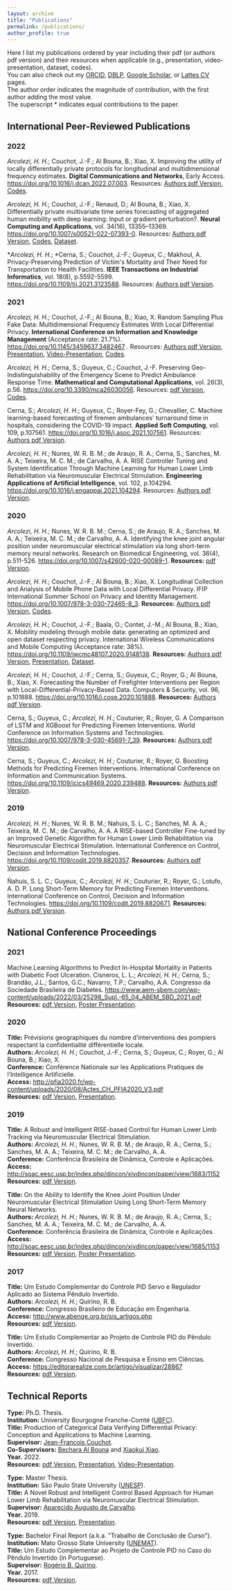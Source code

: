 ```yaml
---
layout: archive
title: "Publications"
permalink: /publications/
author_profile: true
---
```


Here I list my publications ordered by year including their pdf (or authors pdf version) and their resources when applicable (e.g., presentation, video-presentation, dataset, codes). \
You can also check out my [ORCID](https://orcid.org/0000-0001-8059-7094), [DBLP](https://dblp.uni-trier.de/pid/248/5342.html), [Google Scholar](https://scholar.google.com/citations?hl=en&user=VJgSocwAAAAJ), or [Lattes CV](http://lattes.cnpq.br/6492386691695466) pages. \
The author order indicates the magnitude of contribution, with the first author adding the most value. \
The superscript \* indicates equal contributions to the paper. 

## International Peer-Reviewed Publications

### 2022
*Arcolezi, H. H.*; Couchot, J.-F.; Al Bouna, B.; Xiao, X. Improving the utility of locally differentially private protocols for longitudinal and multidimensional frequency estimates. **Digital Communications and Networks**, Early Access. <https://doi.org/10.1016/j.dcan.2022.07.003>. Resources: [Authors pdf Version](http://hharcolezi.github.io/files/2022_LDP_ALLOMFREE.pdf), [Codes](https://github.com/hharcolezi/ldp-protocols-mobility-cdrs/tree/main/papers/%5B4%5D).

*Arcolezi, H. H.*; Couchot, J.-F.; Renaud, D.; Al Bouna, B.; Xiao, X. Differentially private multivariate time series forecasting of aggregated human mobility with deep learning: Input or gradient perturbation?. **Neural Computing and Applications**, vol. 34(16), 13355–13369. <https://doi.org/10.1007/s00521-022-07393-0>. Resources: [Authors pdf Version](http://hharcolezi.github.io/files/2022_DPDL_Time_Series_Input_VS_Gradient.pdf), [Codes](https://github.com/hharcolezi/ldp-protocols-mobility-cdrs/tree/main/papers/%5B3%5D), [Dataset](https://github.com/hharcolezi/ldp-protocols-mobility-cdrs/blob/main/papers/%5B3%5D/ML_final_df_real.csv).

\**Arcolezi, H. H.*; \*Cerna, S.; Couchot, J.-F.; Guyeux, C.; Makhoul, A. Privacy-Preserving Prediction of Victim's Mortality and Their Need for Transportation to Health Facilities. **IEEE Transactions on Industrial Informatics**, vol. 18(8), p.5592-5599. <https://doi.org/10.1109/tii.2021.3123588>. Resources: [Authors pdf Version](http://hharcolezi.github.io/files/2021_TII_VIC_MORTRANSP.pdf).

### 2021

*Arcolezi, H. H.*; Couchot, J.-F.; Al Bouna, B.; Xiao, X. Random Sampling Plus Fake Data: Multidimensional Frequency Estimates With Local Differential Privacy. **International Conference on Information and Knowledge Management** (Acceptance rate: 21.7%). <https://doi.org/10.1145/3459637.3482467> . Resources: [Authors pdf Version](http://hharcolezi.github.io/files/2021_LDP_RS_FD_arxived.pdf), [Presentation](http://hharcolezi.github.io/files/2021_CIKM_Presentation.pdf), [Video-Presentation](https://screencast-o-matic.com/watch/crQtokV6CIl), [Codes](https://github.com/hharcolezi/ldp-protocols-mobility-cdrs/tree/main/papers/%5B2%5D).

*Arcolezi, H. H.*; Cerna, S.; Guyeux, C.; Couchot, J.-F. Preserving Geo-Indistinguishability of the Emergency Scene to Predict Ambulance Response Time. **Mathematical and Computational Applications**, vol. 26(3), p.56. <https://doi.org/10.3390/mca26030056>. Resources: [pdf Version](http://hharcolezi.github.io/files/2021_MCA_ART_GI.pdf), [Codes](https://github.com/hharcolezi/ldp-protocols-mobility-cdrs/tree/main/papers/%5B5%5D).

Cerna, S.; *Arcolezi, H. H.*; Guyeux, C.; Royer-Fey, G.; Chevallier, C. Machine learning-based forecasting of firemen ambulances' turnaround time in hospitals, considering the COVID-19 impact. **Applied Soft Computing**, vol. 109, p.107561. <https://doi.org/10.1016/j.asoc.2021.107561>. Resources: [Authors pdf Version](http://hharcolezi.github.io/files/2021_ASOC_att.pdf).

*Arcolezi, H. H.*; Nunes, W. R. B. M.; de Araujo, R. A.; Cerna, S.; Sanches, M. A. A.; Teixeira, M. C. M.; de Carvalho, A. A. RISE Controller Tuning and System Identification Through Machine Learning for Human Lower Limb Rehabilitation via Neuromuscular Electrical Stimulation. **Engineering Applications of Artificial Intelligence**, vol. 102, p.104294. <https://doi.org/10.1016/j.engappai.2021.104294>. Resources: [Authors pdf Version](http://hharcolezi.github.io/files/2021_EAAI_rise_ml.pdf).

### 2020

*Arcolezi, H. H.*; Nunes, W. R. B. M.; Cerna, S.; de Araujo, R. A.; Sanches, M. A. A.; Teixeira, M. C. M.; de Carvalho, A. A. Identifying the knee joint angular position under neuromuscular electrical stimulation via long short-term memory neural networks. Research on Biomedical Engineering, vol. 36(4), p.511-526. <https://doi.org/10.1007/s42600-020-00089-1>. **Resources:** [pdf Version](https://rdcu.be/b6NV9).

*Arcolezi, H. H.*; Couchot, J.-F.; Al Bouna, B.; Xiao, X. Longitudinal Collection and Analysis of Mobile Phone Data with Local Differential Privacy. IFIP International Summer School on Privacy and Identity Management. <https://doi.org/10.1007/978-3-030-72465-8_3>. **Resources:** [Authors pdf Version](http://hharcolezi.github.io/files/2020_IFIP_SS_Mobile_data_LDP.pdf), [Codes](https://github.com/hharcolezi/ldp-protocols-mobility-cdrs/tree/main/papers/%5B1%5D).

*Arcolezi, H. H.*; Couchot, J.-F.; Baala, O.; Contet, J.-M.; Al Bouna, B.; Xiao, X. Mobility modeling through mobile data: generating an optimized and open dataset respecting privacy. International Wireless Communications and Mobile Computing (Acceptance rate: 38%). <https://doi.org/10.1109/iwcmc48107.2020.9148138>. **Resources:** [Authors pdf Version](http://hharcolezi.github.io/files/2020_IWCMC_MS_FIMU.pdf), [Presentation](http://hharcolezi.github.io/files/2020_IWCMC_Presentation.pdf), [Dataset](https://github.com/hharcolezi/OpenMSFIMU).

*Arcolezi, H. H.*; Couchot, J.-F.; Cerna, S.; Guyeux, C.; Royer, G.; Al Bouna, B.; Xiao, X. Forecasting the Number of Firefighter Interventions per Region with Local-Differential-Privacy-Based Data. Computers & Security, vol. 96, p.101888. <https://doi.org/10.1016/j.cose.2020.101888>. **Resources:** [Authors pdf Version](http://hharcolezi.github.io/files/2020_COSE_ldp_firemen.pdf).

Cerna, S.; Guyeux, C.; *Arcolezi, H. H.*; Couturier, R.; Royer, G. A Comparison of LSTM and XGBoost for Predicting Firemen Interventions. World Conference on Information Systems and Technologies. <https://doi.org/10.1007/978-3-030-45691-7_39>. **Resources:** [Authors pdf Version](http://hharcolezi.github.io/files/2019_WCIST_LSTM_vs_XGBoost.pdf).

Cerna, S.; Guyeux, C.; *Arcolezi, H. H.*; Couturier, R.; Royer, G. Boosting Methods for Predicting Firemen Interventions. International Conference on Information and Communication Systems. <https://doi.org/10.1109/icics49469.2020.239488>. **Resources:** [Authors pdf Version](http://hharcolezi.github.io/files/2020_ICICS_boosting.pdf).

### 2019

*Arcolezi, H. H.*; Nunes, W. R. B. M.; Nahuis, S. L. C.; Sanches, M. A. A.; Teixeira, M. C. M.; de Carvalho, A. A. A RISE-based Controller Fine-tuned by an Improved Genetic Algorithm for Human Lower Limb Rehabilitation via Neuromuscular Electrical Stimulation. International Conference on Control, Decision and Information Technologies. <https://doi.org/10.1109/codit.2019.8820357>. **Resources:** [Authors pdf Version](http://hharcolezi.github.io/files/2019_CODIT_control.pdf).

Ñahuis, S. L. C.; Guyeux, C.; *Arcolezi, H. H.*; Couturier, R.; Royer, G.; Lotufo, A. D. P. Long Short-Term Memory for Predicting Firemen Interventions. International Conference on Control, Decision and Information Technologies. <https://doi.org/10.1109/codit.2019.8820671>. **Resources:** [Authors pdf Version](http://hharcolezi.github.io/files/2019_CODIT_lstm.pdf).

## National Conference Proceedings

### 2021
Machine Learning Algorithms to Predict In-Hospital Mortality in Patients with Diabetic Foot Ulceration. Cisneros, L. L.; *Arcolezi, H. H.*; Cerna, S.; Brandão, J.L.; Santos, G.C.; Navarro, T.P.; Carvalho, A.A. Congresso da Sociedade Brasileira de Diabetes. <https://www.aem-sbem.com/wp-content/uploads/2022/03/25298_Supl.-65_04_ABEM_SBD_2021.pdf> **Resources:** [pdf Version](http://hharcolezi.github.io/files/2021_CSBD_Abstract_ML_Diabetic_Foot.pdf), [Poster Presentation](http://hharcolezi.github.io/files/2021_CSBD_Poster_ML_Diabetic_Foot.pdf).

### 2020
**Title:** Prévisions geographiques du nombre d’interventions des pompiers respectant la confidentialité différentielle locale. \
**Authors:** *Arcolezi, H. H.*; Couchot, J.-F.; Cerna, S.; Guyeux, C.; Royer, G.; Al Bouna, B.; Xiao, X. \
**Conference:** Conférence Nationale sur les Applications Pratiques de l’Intelligence Artificielle. \
**Access:** <http://pfia2020.fr/wp-content/uploads/2020/08/Actes_CH_PFIA2020_V3.pdf> \
**Resources:** [pdf Version](http://hharcolezi.github.io/files/2020_APIA_CDL_POMPIERS_paper.pdf), [Presentation](http://hharcolezi.github.io/files/2020_APIA_CDL_POMPIERS_Presentation.pdf).

### 2019
**Title:** A Robust and Intelligent RISE-based Control for Human Lower Limb Tracking via Neuromuscular Electrical Stimulation. \
**Authors:** *Arcolezi, H. H.*; Nunes, W. R. B. M.; de Araujo, R. A.; Cerna, S.; Sanches, M. A. A.; Teixeira, M. C. M.; de Carvalho, A. A. \
**Conference:** Conferência Brasileira de Dinâmica, Controle e Aplicações. \
**Access:** <http://soac.eesc.usp.br/index.php/dincon/xivdincon/paper/view/1683/1152> \
**Resources:** [pdf Version](http://hharcolezi.github.io/files/2019_DINCON_control.pdf).

**Title:** On the Ability to Identify the Knee Joint Position Under Neuromuscular Electrical Stimulation Using Long Short-Term Memory Neural Networks. \
**Authors:** *Arcolezi, H. H.*; Nunes, W. R. B. M.; de Araujo, R. A.; Cerna, S.; Sanches, M. A. A.; Teixeira, M. C. M.; de Carvalho, A. A. \
**Conference:** Conferência Brasileira de Dinâmica, Controle e Aplicações. \
**Access:** <http://soac.eesc.usp.br/index.php/dincon/xivdincon/paper/view/1685/1153> \
**Resources:** [pdf Version](http://hharcolezi.github.io/files/2019_DINCON_ident.pdf), [Poster Presentation](http://hharcolezi.github.io/files/2019_DINCON_ident_poster.pdf).

### 2017
**Title:**  Um Estudo Complementar do Controle PID Servo e Regulador Aplicado ao Sistema Pêndulo Invertido. \
**Authors:** *Arcolezi, H. H.*; Quirino, R. B. \
**Conference:** Congresso Brasileiro de Educação em Engenharia. \
**Access:** <http://www.abenge.org.br/sis_artigos.php> \
**Resources:** [pdf Version](http://hharcolezi.github.io/files/2017_COBENGE_Control_PID.pdf).

**Title:** Um Estudo Complementar ao Projeto de Controle PID do Pêndulo Invertido. \
**Authors:** *Arcolezi, H. H.*; Quirino, R. B. \
**Conference:** Congresso Nacional de Pesquisa e Ensino em Ciências. \
**Access:** <https://editorarealize.com.br/artigo/visualizar/28867> \
**Resources:** [pdf Version](http://hharcolezi.github.io/files/2017_CONAPESC_Control_PID.pdf).

## Technical Reports

**Type:** Ph.D. Thesis. \
**Institution:** University Bourgogne Franche-Comté ([UBFC](https://spim.ubfc.fr/)).\
**Title:** Production of Categorical Data Verifying Differential Privacy: Conception and Applications to Machine Learning. \
**Supervisor:** [Jean-François Couchot](https://members.femto-st.fr/jf-couchot/en). \
**Co-Supervisors:** [Bechara Al Bouna](https://www.linkedin.com/in/bechara-al-bouna-aa94927/?originalSubdomain=lb) and [Xiaokui Xiao](https://www.comp.nus.edu.sg/~xiaoxk/). \
**Year.** 2022. \
**Resources:** [pdf Version](http://hharcolezi.github.io/files/2022_HHA_Thesis_UBFC.pdf), [Presentation](http://hharcolezi.github.io/files/2022_HHA_Thesis_UBFC_Presentation.pdf), [Video-Presentation](https://screencast-o-matic.com/watch/c3fnIPVqTTc).

**Type:** Master Thesis. \
**Institution:** São Paulo State University ([UNESP](https://www.feis.unesp.br/#!/ppgee)).\
**Title:** A Novel Robust and Intelligent Control Based Approach for Human Lower Limb Rehabilitation via Neuromuscular Electrical Stimulation. \
**Supervisor:** [Aparecido Augusto de Carvalho](http://lattes.cnpq.br/0250066159980825). \
**Year.** 2019. \
**Resources:** [pdf Version](http://hharcolezi.github.io/files/2019_UNESP_Master_thesis_compressed.pdf), [Presentation](http://hharcolezi.github.io/files/2019_UNESP_Master_thesis_Presentation.pdf).

**Type:** Bachelor Final Report (a.k.a. "Trabalho de Conclusão de Curso"). \
**Institution:** Mato Grosso State University ([UNEMAT](https://unemat.br/)).\
**Title:** Um Estudo Complementar ao Projeto de Controle PID no Caso do Pêndulo Invertido (in Portuguese). \
**Supervisor:** [Rogério B. Quirino](http://lattes.cnpq.br/9429587919161205). \
**Year.** 2017. \
**Resources:** [pdf Version](http://hharcolezi.github.io/files/2017_UNEMAT_Final_Work.pdf).
